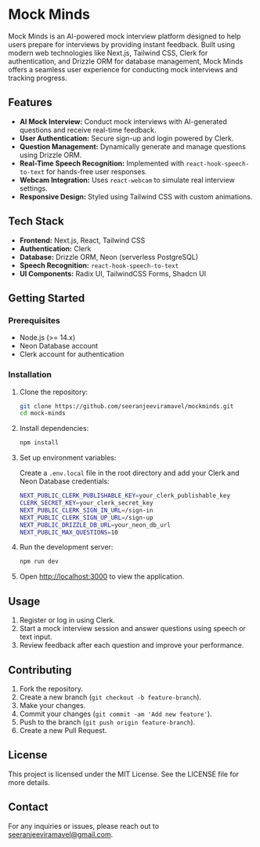 # Mock Minds

Mock Minds is an AI-powered mock interview platform designed to help users prepare for interviews by providing instant feedback. Built using modern web technologies like Next.js, Tailwind CSS, Clerk for authentication, and Drizzle ORM for database management, Mock Minds offers a seamless user experience for conducting mock interviews and tracking progress.

## Features

- **AI Mock Interview:** Conduct mock interviews with AI-generated questions and receive real-time feedback.
- **User Authentication:** Secure sign-up and login powered by Clerk.
- **Question Management:** Dynamically generate and manage questions using Drizzle ORM.
- **Real-Time Speech Recognition:** Implemented with `react-hook-speech-to-text` for hands-free user responses.
- **Webcam Integration:** Uses `react-webcam` to simulate real interview settings.
- **Responsive Design:** Styled using Tailwind CSS with custom animations.

## Tech Stack

- **Frontend:** Next.js, React, Tailwind CSS
- **Authentication:** Clerk
- **Database:** Drizzle ORM, Neon (serverless PostgreSQL)
- **Speech Recognition:** `react-hook-speech-to-text`
- **UI Components:** Radix UI, TailwindCSS Forms, Shadcn UI

## Getting Started

### Prerequisites

- Node.js (>= 14.x)
- Neon Database account
- Clerk account for authentication

### Installation

1. Clone the repository:

    ```bash
    git clone https://github.com/seeranjeeviramavel/mockminds.git
    cd mock-minds
    ```

2. Install dependencies:

    ```bash
    npm install
    ```

3. Set up environment variables:

    Create a `.env.local` file in the root directory and add your Clerk and Neon Database credentials:

    ```bash
    NEXT_PUBLIC_CLERK_PUBLISHABLE_KEY=your_clerk_publishable_key
    CLERK_SECRET_KEY=your_clerk_secret_key
    NEXT_PUBLIC_CLERK_SIGN_IN_URL=/sign-in
    NEXT_PUBLIC_CLERK_SIGN_UP_URL=/sign-up
    NEXT_PUBLIC_DRIZZLE_DB_URL=your_neon_db_url
    NEXT_PUBLIC_MAX_QUESTIONS=10
    ```

4. Run the development server:

    ```bash
    npm run dev
    ```

5. Open [http://localhost:3000](http://localhost:3000) to view the application.

## Usage

1. Register or log in using Clerk.
2. Start a mock interview session and answer questions using speech or text input.
3. Review feedback after each question and improve your performance.

## Contributing

1. Fork the repository.
2. Create a new branch (`git checkout -b feature-branch`).
3. Make your changes.
4. Commit your changes (`git commit -am 'Add new feature'`).
5. Push to the branch (`git push origin feature-branch`).
6. Create a new Pull Request.

## License

This project is licensed under the MIT License. See the LICENSE file for more details.

## Contact

For any inquiries or issues, please reach out to seeranjeeviramavel@gmail.com.
